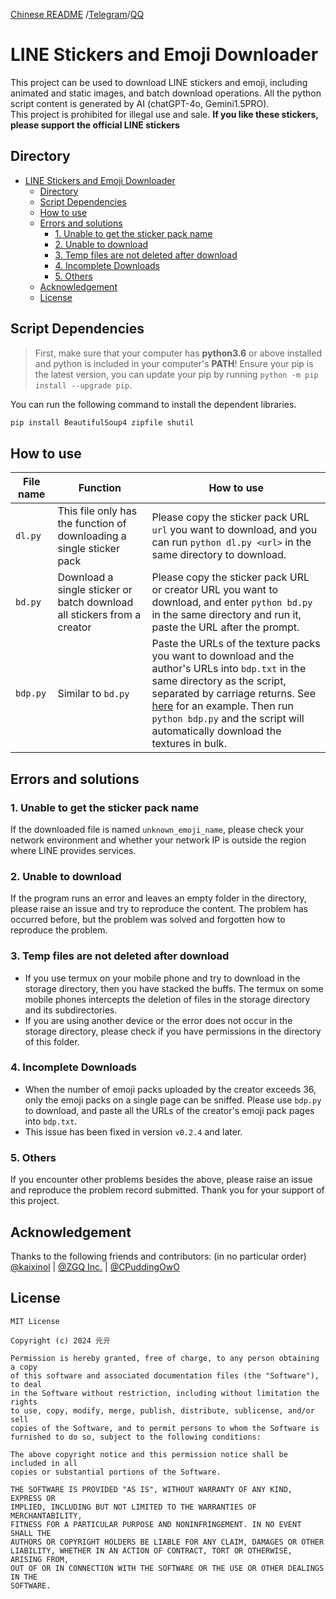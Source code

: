 [Chinese README](../README.md) /[Telegram](https://t.me/yume_yuki)/[QQ](https://qm.qq.com/q/dCn4enLQly)

# LINE Stickers and Emoji Downloader

This project can be used to download LINE stickers and emoji, including animated and static images, and batch download operations. All the python script content is generated by AI (chatGPT-4o, Gemini1.5PRO).  
This project is prohibited for illegal use and sale. **If you like these stickers, please support the official LINE stickers**

## Directory

- [LINE Stickers and Emoji Downloader](#line-stickers-and-emoji-downloader)
  - [Directory](#directory)
  - [Script Dependencies](#script-dependencies)
  - [How to use](#how-to-use)
  - [Errors and solutions](#errors-and-solutions)
    - [1. Unable to get the sticker pack name](#1-unable-to-get-the-sticker-pack-name)
    - [2. Unable to download](#2-unable-to-download)
    - [3. Temp files are not deleted after download](#3-temp-files-are-not-deleted-after-download)
    - [4. Incomplete Downloads](#4-incomplete-downloads)
    - [5. Others](#5-others)
  - [Acknowledgement](#acknowledgement)
  - [License](#license)

## Script Dependencies

> First, make sure that your computer has **python3.6** or above installed and python is included in your computer's **PATH**! Ensure your pip is the latest version, you can update your pip by running `python -m pip install --upgrade pip`.

You can run the following command to install the dependent libraries.
```bash
pip install BeautifulSoup4 zipfile shutil
```

## How to use

| File name | Function                                                                | How to use                                                       |
|-----------|-------------------------------------------------------------------------|------------------------------------------------------------------|
| `dl.py`   | This file only has the function of downloading a single sticker pack    | Please copy the sticker pack URL `url` you want to download, and you can run `python dl.py <url>` in the same directory to download.                                  |
| `bd.py`   | Download a single sticker or batch download all stickers from a creator | Please copy the sticker pack URL or creator URL you want to download, and enter `python bd.py` in the same directory and run it, paste the URL after the prompt. |
| `bdp.py`  | Similar to `bd.py`                                                      | Paste the URLs of the texture packs you want to download and the author's URLs into `bdp.txt` in the same directory as the script, separated by carriage returns. See [here](./docs/bdp.txt) for an example. Then run `python bdp.py` and the script will automatically download the textures in bulk.                                     |

## Errors and solutions

### 1. Unable to get the sticker pack name
If the downloaded file is named `unknown_emoji_name`, please check your network environment and whether your network IP is outside the region where LINE provides services.

### 2. Unable to download
If the program runs an error and leaves an empty folder in the directory, please raise an issue and try to reproduce the content. The problem has occurred before, but the problem was solved and forgotten how to reproduce the problem.

### 3. Temp files are not deleted after download
- If you use termux on your mobile phone and try to download in the storage directory, then you have stacked the buffs. The termux on some mobile phones intercepts the deletion of files in the storage directory and its subdirectories.
- If you are using another device or the error does not occur in the storage directory, please check if you have permissions in the directory of this folder.

### 4. Incomplete Downloads
- When the number of emoji packs uploaded by the creator exceeds 36, only the emoji packs on a single page can be sniffed. Please use `bdp.py` to download, and paste all the URLs of the creator's emoji pack pages into `bdp.txt`.
- This issue has been fixed in version `v0.2.4` and later.

### 5. Others
If you encounter other problems besides the above, please raise an issue and reproduce the problem record submitted. Thank you for your support of this project.

## Acknowledgement

Thanks to the following friends and contributors: (in no particular order)  
[@kaixinol](https://github.com/kaixinol) | [@ZGQ Inc.](https://github.com/ZGQ-inc) | [@CPuddingOwO](https://github.com/CPuddingOwO) 

## License

```
MIT License

Copyright (c) 2024 元亓

Permission is hereby granted, free of charge, to any person obtaining a copy
of this software and associated documentation files (the "Software"), to deal
in the Software without restriction, including without limitation the rights
to use, copy, modify, merge, publish, distribute, sublicense, and/or sell
copies of the Software, and to permit persons to whom the Software is
furnished to do so, subject to the following conditions:

The above copyright notice and this permission notice shall be included in all
copies or substantial portions of the Software.

THE SOFTWARE IS PROVIDED "AS IS", WITHOUT WARRANTY OF ANY KIND, EXPRESS OR
IMPLIED, INCLUDING BUT NOT LIMITED TO THE WARRANTIES OF MERCHANTABILITY,
FITNESS FOR A PARTICULAR PURPOSE AND NONINFRINGEMENT. IN NO EVENT SHALL THE
AUTHORS OR COPYRIGHT HOLDERS BE LIABLE FOR ANY CLAIM, DAMAGES OR OTHER
LIABILITY, WHETHER IN AN ACTION OF CONTRACT, TORT OR OTHERWISE, ARISING FROM,
OUT OF OR IN CONNECTION WITH THE SOFTWARE OR THE USE OR OTHER DEALINGS IN THE
SOFTWARE.
```